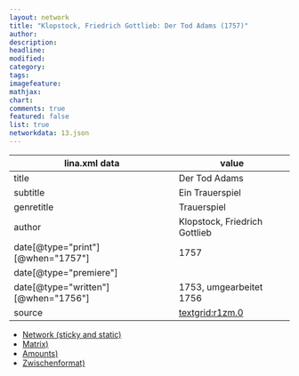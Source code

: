 ```yaml
---
layout: network
title: "Klopstock, Friedrich Gottlieb: Der Tod Adams (1757)"
author:
description:
headline:
modified:
category:
tags:
imagefeature: 
mathjax: 
chart: 
comments: true
featured: false
list: true
networkdata: 13.json
---
```

lina.xml data  | value
------------- | -------------
title|Der Tod Adams
subtitle|Ein Trauerspiel
genretitle|Trauerspiel
author|Klopstock, Friedrich Gottlieb
date[@type="print"][@when="1757"]|1757
date[@type="premiere"]|
date[@type="written"][@when="1756"]|1753, umgearbeitet 1756
source|[textgrid:r1zm.0](https://textgridlab.org/1.0/tgcrud-public/rest/textgrid:r1zm.0/data)



* [Network (sticky and static)](/linas/network13)
* [Matrix)](/linas/matrix13)
* [Amounts)](/linas/amount13)
* [Zwischenformat)](/linas/lina13 )
